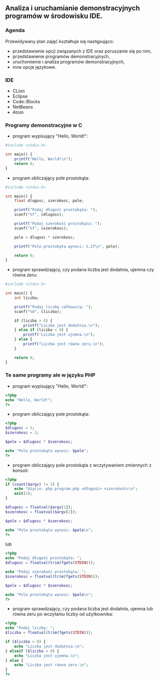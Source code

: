 ## Analiza i uruchamianie demonstracyjnych programów w środowisku IDE.

### Agenda
Przewidywany plan zajęć kształtuje się następująco:
* przedstawienie opcji związanych z IDE oraz poruszanie się po nim,
* przedstawienie programów demonstracyjnych,
* uruchomienie i analiza programów demonstracyjnych,
* inne opcje językowe.

### IDE
* CLion
* Eclipse
* Code::Blocks
* NetBeans
* Atom

### Programy demonstracyjne w C

* program wypisujący "Hello, World!":

```php
#include <stdio.h>

int main() {
    printf("Hello, World!\n");
    return 0;
}
```

* program obliczający pole prostokąta:

```php
#include <stdio.h>

int main() {
    float dlugosc, szerokosc, pole;

    printf("Podaj długość prostokąta: ");
    scanf("%f", &dlugosc);

    printf("Podaj szerokość prostokąta: ");
    scanf("%f", &szerokosc);

    pole = dlugosc * szerokosc;

    printf("Pole prostokąta wynosi: %.2f\n", pole);

    return 0;
}
```

* program sprawdzający, czy podana liczba jest dodatnia, ujemna czy równa zeru:
```php
#include <stdio.h>

int main() {
    int liczba;

    printf("Podaj liczbę całkowitą: ");
    scanf("%d", &liczba);

    if (liczba > 0) {
        printf("Liczba jest dodatnia.\n");
    } else if (liczba < 0) {
        printf("Liczba jest ujemna.\n");
    } else {
        printf("Liczba jest równa zeru.\n");
    }

    return 0;
}
```

### Te same programy ale w języku PHP

* program wypisujący "Hello, World!":

```php
<?php
echo "Hello, World!";
?>
```

* program obliczający pole prostokąta:

```php
<?php
$dlugosc = 5;
$szerokosc = 3;

$pole = $dlugosc * $szerokosc;

echo "Pole prostokąta wynosi: $pole";
?>
```

* program obliczający pole prostokąta z wczytywaniem zmiennych z konsoli:

```php
<?php
if (count($argv) != 3) {
    echo "Użycie: php program.php <długość> <szerokość>\n";
    exit(1);
}

$dlugosc = floatval($argv[1]);
$szerokosc = floatval($argv[2]);

$pole = $dlugosc * $szerokosc;

echo "Pole prostokąta wynosi: $pole\n";
?>
```

lub

```php
<?php
echo "Podaj długość prostokąta: ";
$dlugosc = floatval(trim(fgets(STDIN)));

echo "Podaj szerokość prostokąta: ";
$szerokosc = floatval(trim(fgets(STDIN)));

$pole = $dlugosc * $szerokosc;

echo "Pole prostokąta wynosi: $pole\n";
?>
```

* program sprawdzający, czy podana liczba jest dodatnia, ujemna lub równa zeru po wczytaniu liczby od użytkownika:

```php
<?php
echo "Podaj liczbę: ";
$liczba = floatval(trim(fgets(STDIN)));

if ($liczba > 0) {
    echo "Liczba jest dodatnia.\n";
} elseif ($liczba < 0) {
    echo "Liczba jest ujemna.\n";
} else {
    echo "Liczba jest równa zeru.\n";
}
?>
```